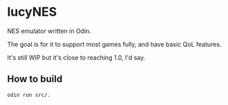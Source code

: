 # lucyNES

NES emulator written in Odin.

The goal is for it to support most games fully, and have basic QoL features.

It's still WIP but it's close to reaching 1.0, I'd say.

## How to build

`odin run src/.`
